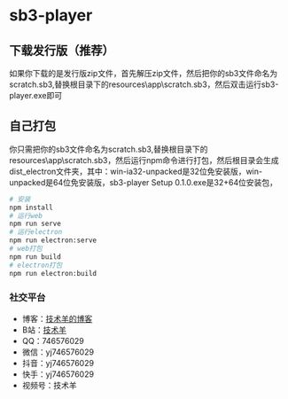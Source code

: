 # sb3-player

## 下载发行版（推荐）
如果你下载的是发行版zip文件，首先解压zip文件，然后把你的sb3文件命名为scratch.sb3,替换根目录下的resources\app\scratch.sb3，然后双击运行sb3-player.exe即可

## 自己打包
你只需把你的sb3文件命名为scratch.sb3,替换根目录下的resources\app\scratch.sb3，然后运行npm命令进行打包，然后根目录会生成dist_electron文件夹，其中：win-ia32-unpacked是32位免安装版，win-unpacked是64位免安装版，sb3-player Setup 0.1.0.exe是32+64位安装包，

```bash
# 安装
npm install
# 运行web
npm run serve
# 运行electron
npm run electron:serve
# web打包
npm run build
# electron打包
npm run electron:build
```

### 社交平台
- 博客：[技术羊的博客](http://www.jishuyang.com)
- B站：[技术羊](https://space.bilibili.com/494729228)
- QQ：746576029
- 微信：yj746576029
- 抖音：yj746576029
- 快手：yj746576029
- 视频号：技术羊
